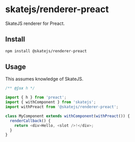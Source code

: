 # skatejs/renderer-preact

SkateJS renderer for Preact.

## Install

```sh
npm install @skatejs/renderer-preact
```

## Usage

This assumes knowledge of SkateJS.

```js
/** @jsx h */

import { h } from 'preact';
import { withComponent } from 'skatejs';
import withPreact from '@skatejs/renderer-preact';

class MyComponent extends withComponent(withPreact()) {
  renderCallback() {
    return <div>Hello, <slot />!</div>;
  }
}
```
